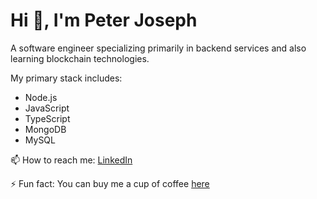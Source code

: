 # Hi 👋, I'm Peter Joseph

A software engineer specializing primarily in backend services and also learning blockchain technologies.

My primary stack includes:

- Node.js
- JavaScript
- TypeScript
- MongoDB
- MySQL

📫 How to reach me: [LinkedIn](https://www.linkedin.com/in/peter-joseph-07805b220)

⚡ Fun fact: You can buy me a cup of coffee [here](tel:08100335322)
